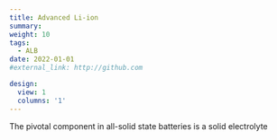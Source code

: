 ```yaml
---
title: Advanced Li-ion 
summary: 
weight: 10
tags:
  - ALB
date: 2022-01-01
#external_link: http://github.com

design:
  view: 1
  columns: '1'
---
```

The pivotal component in all-solid state batteries is a solid electrolyte